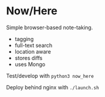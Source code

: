 # Now/Here  

Simple browser-based note-taking.
- tagging
- full-text search
- location aware
- stores diffs
- uses Mongo

Test/develop with `python3 now_here`  

Deploy behind nginx with `./launch.sh`   
